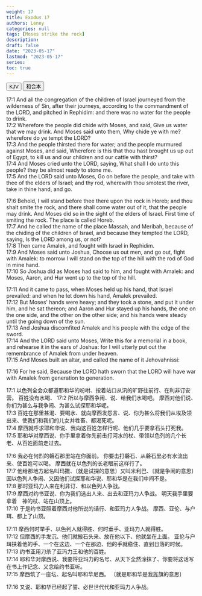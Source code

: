 ```yaml
---
weight: 17
title: Exodus 17
authors: Lenny
categories: null
tags: [Moses strike the rock]
description: 
draft: false
date: "2023-05-17"
lastmod: "2023-05-17"
series: 
toc: true
---
```


<!-- Tab links -->
<div class="tab">
  <button class="tablinks active" onclick="tablabel(event, 'english')">KJV</button>
  <button class="tablinks" onclick="tablabel(event, 'chinese')">和合本</button>
  
</div>

<!-- Tab content -->
<div id="english" class="tabcontent" style="display:block">

17:1 And all the congregation of the children of Israel journeyed from the wilderness of Sin, after their journeys, according to the commandment of the LORD, and pitched in Rephidim: and there was no water for the people to drink.  
17:2 Wherefore the people did chide with Moses, and said, Give us water that we may drink. And Moses said unto them, Why chide ye with me? wherefore do ye tempt the LORD?  
17:3 And the people thirsted there for water; and the people murmured against Moses, and said, Wherefore is this that thou hast brought us up out of Egypt, to kill us and our children and our cattle with thirst?  
17:4 And Moses cried unto the LORD, saying, What shall I do unto this people? they be almost ready to stone me.  
17:5 And the LORD said unto Moses, Go on before the people, and take with thee of the elders of Israel; and thy rod, wherewith thou smotest the river, take in thine hand, and go.  

17:6 Behold, I will stand before thee there upon the rock in Horeb; and thou shalt smite the rock, and there shall come water out of it, that the people may drink. And Moses did so in the sight of the elders of Israel. <a class ="marginnote">First time of smiting the rock.  The place is called Horeb.</a>   
17:7 And he called the name of the place Massah, and Meribah, because of the chiding of the children of Israel, and because they tempted the LORD, saying, Is the LORD among us, or not?  
17:8 Then came Amalek, and fought with Israel in Rephidim.  
17:9 And Moses said unto Joshua, Choose us out men, and go out, fight with Amalek: to morrow I will stand on the top of the hill with the rod of God in mine hand.  
17:10 So Joshua did as Moses had said to him, and fought with Amalek: and Moses, Aaron, and Hur went up to the top of the hill.  

17:11 And it came to pass, when Moses held up his hand, that Israel prevailed: and when he let down his hand, Amalek prevailed.  
17:12 But Moses' hands were heavy; and they took a stone, and put it under him, and he sat thereon; and Aaron and Hur stayed up his hands, the one on the one side, and the other on the other side; and his hands were steady until the going down of the sun.  
17:13 And Joshua discomfited Amalek and his people with the edge of the sword.  
17:14 And the LORD said unto Moses, Write this for a memorial in a book, and rehearse it in the ears of Joshua: for I will utterly put out the remembrance of Amalek from under heaven.  
17:15 And Moses built an altar, and called the name of it Jehovahnissi:  

17:16 For he said, Because the LORD hath sworn that the LORD will have war with Amalek from generation to generation.  
</div>


<div id="chinese" class="tabcontent" style="display:block">

17:1 以色列全会众都遵耶和华的吩咐、按着站口从汛的旷野往前行、在利非订安营。  百姓没有水喝、
17:2 所以与摩西争闹、说、给我们水喝吧。  摩西对他们说、你们为甚么与我争闹、为甚么试探耶和华呢。  
17:3 百姓在那里甚渴、要喝水、就向摩西发怨言、说、你为甚么将我们从埃及领出来、使我们和我们的儿女并牲畜、都渴死呢。  
17:4 摩西就呼求耶和华说、我向这百姓怎样行呢、他们几乎要拿石头打死我。  
17:5 耶和华对摩西说、你手里拿着你先前击打河水的杖、带领以色列的几个长老、从百姓面前走过去。  

17:6 我必在何烈的磐石那里站在你面前。  你要击打磐石、从磐石里必有水流出来、使百姓可以喝。  摩西就在以色列的长老眼前这样行了。  
17:7 他给那地方起名叫玛撒、〔就是试探的意思〕又叫米利巴、〔就是争闹的意思〕因以色列人争闹、又因他们试探耶和华说、耶和华是在我们中间不是。  
17:8 那时亚玛力人来在利非订、和以色列人争战。  
17:9 摩西对约书亚说、你为我们选出人来、出去和亚玛力人争战。  明天我手里要拿着　神的杖、站在山顶上。  
17:10 于是约书亚照着摩西对他所说的话行、和亚玛力人争战。  摩西、亚伦、与户珥、都上了山顶。  

17:11 摩西何时举手、以色列人就得胜、何时垂手、亚玛力人就得胜。  
17:12 但摩西的手发沉、他们就搬石头来、放在他以下、他就坐在上面。  亚伦与户珥扶着他的手、一个在这边、一个在那边、他的手就稳住、直到日落的时候。  
17:13 约书亚用刀杀了亚玛力王和他的百姓。  
17:14 耶和华对摩西说、我要将亚玛力的名号、从天下全然涂抹了、你要将这话写在书上作记念、又念给约书亚听。  
17:15 摩西筑了一座坛、起名叫耶和华尼西。  〔就是耶和华是我旌旗的意思〕

17:16 又说、耶和华已经起了誓、必世世代代和亚玛力人争战。  

</div>
